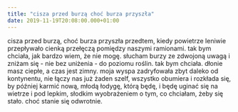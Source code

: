 ```yaml
---
title: "cisza przed burzą choć burza przyszła"
date: 2019-11-19T20:08:00.000+01:00
---
```

cisza przed burzą, choć burza przyszła przedtem, kiedy powietrze leniwie przepływało cienką przełęczą pomiędzy naszymi ramionami. tak bym chciała, jak bardzo wiem, że nie mogę. słucham burzy ze zdwojoną uwagą i zniżam się - nie bez uniżenia - do poziomu roślin. tak bym chciała. dłonie masz ciepłe, a czas jest zimny. moja wyspa zadryfowała zbyt daleko od kontynentu, nie łączy nas już żaden szelf, wszystko obumiera i rozkłada się, by później karmić nową, młodą łodygę, którą będę, i będę uginać się na wietrze i pod lepkim, słodkim wyobrażeniem o tym, co chciałam, żeby się stało. choć stanie się odwrotnie.
